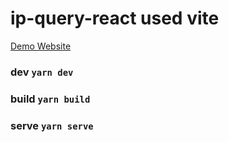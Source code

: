 # ip-query-react used vite
[Demo Website](https://ip-query-react.vercel.app/)

### dev `yarn dev`

### build `yarn build`

### serve `yarn serve`
